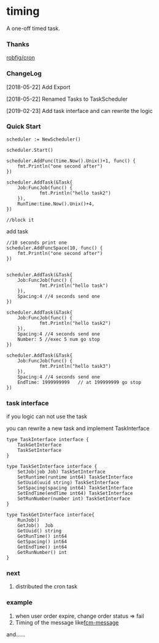 # timing

A one-off timed task.

### Thanks

[robfig/cron](https://github.com/robfig/cron)

### ChangeLog

[2018-05-22]  Add Export

[2018-05-22]  Renamed Tasks to TaskScheduler

[2019-02-23]  Add task interface and can rewrite the logic


### Quick Start

```
scheduler := NewScheduler()

scheduler.Start()

scheduler.AddFunc(time.Now().Unix()+1, func() {
	fmt.Println("one second after")
})

scheduler.AddTask(&Task{
	Job:FuncJob(func() {
    		fmt.Println("hello task2")
    }),
    RunTime:time.Now().Unix()+4,
})

//block it
```

add task
```
//10 seconds print one
scheduler.AddFuncSpace(10, func() {
	fmt.Println("one second after")
})


scheduler.AddTask(&Task{
	Job:FuncJob(func() {
    		fmt.Println("hello task")
    }),
    Spacing:4 //4 seconds send one
})

scheduler.AddTask(&Task{
	Job:FuncJob(func() {
    		fmt.Println("hello task2")
    }),
    Spacing:4 //4 seconds send one
    Number: 5 //exec 5 num go stop
})

scheduler.AddTask(&Task{
	Job:FuncJob(func() {
    		fmt.Println("hello task3")
    }),
    Spacing:4 //4 seconds send one
    EndTime: 1999999999   // at 199999999 go stop
})
```

### task interface

if you logic can not use the task

you can rewrite a new task and implement TaskInterface

```
type TaskInterface interface {
    TaskGetInterface
    TaskSetInterface
}

type TaskSetInterface interface {
    SetJob(job Job) TaskSetInterface
    SetRuntime(runtime int64) TaskSetInterface
    SetUuid(uuid string) TaskSetInterface
    SetSpacing(spacing int64) TaskSetInterface
    SetEndTime(endTime int64) TaskSetInterface
    SetRunNumber(number int) TaskSetInterface
}

type TaskGetInterface interface{
    RunJob()
    GetJob()  Job
    GetUuid() string
    GetRunTime() int64
    GetSpacing() int64
    GetEndTime() int64
    GetRunNumber() int
}
```

### next

1. distributed the cron task


### example

1. when user order expire, change order status => fail
2. Timing of the message like[fcm-message](https://github.com/lwl1989/TTTask)

and......